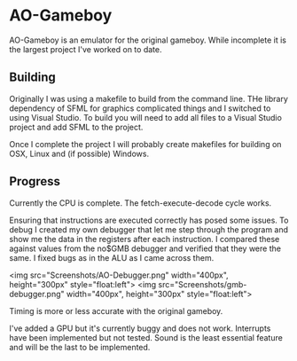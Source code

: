 # AO-Gameboy

AO-Gameboy is an emulator for the original gameboy. While incomplete it is the largest project I've worked on to date.

## Building

Originally I was using a makefile to build from the command line. THe library dependency of SFML for graphics complicated things and I switched to using Visual Studio. To build you will need to add all files to a Visual Studio project and add SFML to the project.

Once I complete the project I will probably create makefiles for building on OSX, Linux and (if possible) Windows.

## Progress

Currently the CPU is complete. The fetch-execute-decode cycle works. 

Ensuring that instructions are executed correctly has posed some issues. To debug I created my own debugger that let me step through the program and show me the data in the registers after each instruction. I compared these against values from the no$GMB debugger and verified that they were the same. I fixed bugs as in the ALU as I came across them.

<img src="Screenshots/AO-Debugger.png" width="400px", height="300px" style="float:left">
<img src="Screenshots/gmb-debugger.png" width="400px", height="300px" style="float:left">

Timing is more or less accurate with the original gameboy. 

I've added a GPU but it's currently buggy and does not work. Interrupts have been implemented but not tested. Sound is the least essential feature and will be the last to be implemented.

